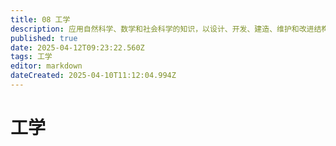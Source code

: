 ```yaml
---
title: 08 工学
description: 应用自然科学、数学和社会科学的知识，以设计、开发、建造、维护和改进结构、机器、设备、系统、材料和过程的学科。
published: true
date: 2025-04-12T09:23:22.560Z
tags: 工学
editor: markdown
dateCreated: 2025-04-10T11:12:04.994Z
---
```


# 工学